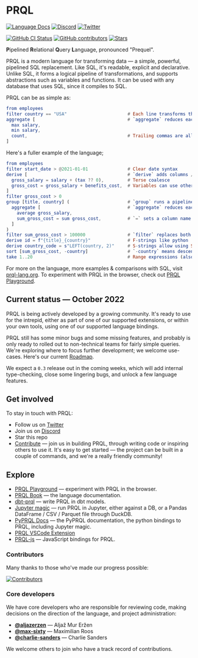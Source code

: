 # PRQL

<!-- User badges on first line (language docs & chat) -->

[![Language Docs](https://img.shields.io/badge/DOCS-LANGUAGE-blue?style=for-the-badge)](https://prql-lang.org)
[![Discord](https://img.shields.io/discord/936728116712316989?label=discord%20chat&style=for-the-badge)](https://discord.gg/eQcfaCmsNc)
[![Twitter](https://img.shields.io/twitter/follow/prql_lang?color=%231DA1F2&style=for-the-badge)](https://twitter.com/prql_lang)

<!-- Dev badges on first line (language docs & chat) -->

[![GitHub CI Status](https://img.shields.io/github/workflow/status/prql/prql/test-all/main?logo=github&style=for-the-badge)](https://github.com/prql/prql/actions?query=branch%3Amain+workflow%3Atest-all)
[![GitHub contributors](https://img.shields.io/github/contributors/prql/prql?style=for-the-badge)](https://github.com/prql/prql/graphs/contributors)
[![Stars](https://img.shields.io/github/stars/prql/prql?style=for-the-badge)](https://github.com/prql/prql/stargazers)

**P**ipelined **R**elational **Q**uery **L**anguage, pronounced "Prequel".

PRQL is a modern language for transforming data — a simple, powerful, pipelined
SQL replacement. Like SQL, it's readable, explicit and declarative. Unlike SQL, it forms a
logical pipeline of transformations, and supports abstractions such as variables
and functions. It can be used with any database that uses SQL, since it
compiles to SQL.

PRQL can be as simple as:

```elm
from employees
filter country == "USA"                       # Each line transforms the previous result
aggregate [                                   # `aggregate` reduces each column to a value
  max salary,
  min salary,
  count,                                      # Trailing commas are allowed :)
]
```

Here's a fuller example of the language;

```elm
from employees
filter start_date > @2021-01-01               # Clear date syntax
derive [                                      # `derive` adds columns / variables
  gross_salary = salary + (tax ?? 0),         # Terse coalesce
  gross_cost = gross_salary + benefits_cost,  # Variables can use other variables
]
filter gross_cost > 0
group [title, country] (                      # `group` runs a pipeline over each group
  aggregate [                                 # `aggregate` reduces each group to a value
    average gross_salary,
    sum_gross_cost = sum gross_cost,          # `=` sets a column name
  ]
)
filter sum_gross_cost > 100000                # `filter` replaces both of SQL's `WHERE` & `HAVING`
derive id = f"{title}_{country}"              # F-strings like python
derive country_code = s"LEFT(country, 2)"     # S-strings allow using SQL as an escape hatch
sort [sum_gross_cost, -country]               # `-country` means descending order
take 1..20                                    # Range expressions (also valid here as `take 20`)
```

For more on the language, more examples & comparisons with SQL, visit
[prql-lang.org][prql website]. To experiment with PRQL in the browser, check out
[PRQL Playground][prql playground].

## Current status — October 2022

PRQL is being actively developed by a growing community. It's ready to use for
the intrepid, either as part of one of our supported extensions, or within your
own tools, using one of our supported language bindings.

PRQL still has some minor bugs and some missing features, and probably is only
ready to rolled out to non-technical teams for fairly simple queries. We're
exploring where to focus further development; we welcome use-cases. Here's our
current [Roadmap](https://prql-lang.org/roadmap/).

We expect a `0.3` release out in the coming weeks, which will add internal
type-checking, close some lingering bugs, and unlock a few language features.

## Get involved

To stay in touch with PRQL:

- Follow us on [Twitter](https://twitter.com/prql_lang)
- Join us on [Discord](https://discord.gg/eQcfaCmsNc)
- Star this repo
- [Contribute][contributing] — join us in building PRQL, through writing
  code or inspiring others to use it. It's easy to get started — the project can
  be built in a couple of commands, and we're a really friendly community!

## Explore

- [PRQL Playground][prql playground] — experiment with PRQL in the browser.
- [PRQL Book][prql book] — the language documentation.
- [dbt-prql][dbt-prql] — write PRQL in dbt models.
- [Jupyter magic](https://pyprql.readthedocs.io/en/latest/magic_readme.html) —
  run PRQL in Jupyter, either against a DB, or a Pandas DataFrame / CSV /
  Parquet file through DuckDB.
- [PyPRQL Docs](https://pyprql.readthedocs.io) — the PyPRQL documentation, the
  python bindings to PRQL, including Jupyter magic.
- [PRQL VSCode Extension](https://marketplace.visualstudio.com/items?itemName=prql.prql)
- [PRQL-js](https://www.npmjs.com/package/prql-js) — JavaScript bindings for PRQL.

### Contributors

Many thanks to those who've made our progress possible:

[![Contributors](https://contrib.rocks/image?repo=prql/prql)](https://github.com/prql/prql/graphs/contributors)

### Core developers

We have core developers who are responsible for reviewing code, making decisions
on the direction of the language, and project administration:

- [**@aljazerzen**](https://github.com/aljazerzen) — Aljaž Mur Eržen
- [**@max-sixty**](https://github.com/max-sixty) — Maximilian Roos
- [**@charlie-sanders**](https://github.com/charlie-sanders) — Charlie Sanders

We welcome others to join who have a track record of contributions.

[prql book]: https://prql-lang.org/book
[prql website]: https://prql-lang.org
[contributing]: ./CONTRIBUTING.md
[prql playground]: https://prql-lang.org/playground
[dbt-prql]: https://github.com/prql/dbt-prql
